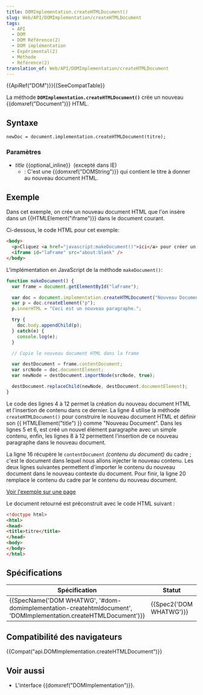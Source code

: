 ```yaml
---
title: DOMImplementation.createHTMLDocument()
slug: Web/API/DOMImplementation/createHTMLDocument
tags:
  - API
  - DOM
  - DOM Référence(2)
  - DOM implémentation
  - Expérimental(2)
  - Méthode
  - Référence(2)
translation_of: Web/API/DOMImplementation/createHTMLDocument
---
```

{{ApiRef("DOM")}}{{SeeCompatTable}}

La méthode **`DOMImplementation.createHTMLDocument()`**  crée un nouveau {{domxref("Document")}} HTML.

## Syntaxe

    newDoc = document.implementation.createHTMLDocument(titre);

### Paramètres

- *title*  {{optional_inline}}  (excepté dans IE)
  - : C'est une {{domxref("DOMString")}} qui contient le titre à donner au nouveau document HTML.

## Exemple

Dans cet exemple, on crée un nouveau document HTML que l'on insère dans un {{HTMLElement("iframe")}} dans le document courant.

Ci-dessous, le code HTML pour cet exemple:

```html
<body>
  <p>Cliquez <a href="javascript:makeDocument()">ici</a> pour créer un nouveau document et l'insérer au dessous.</p>
  <iframe id="laFrame" src="about:blank" />
</body>
```

L'implémentation en JavaScript de la méthode `makeDocument()`:

```js
function makeDocument() {
  var frame = document.getElementById("laFrame");

  var doc = document.implementation.createHTMLDocument("Nouveau Document");
  var p = doc.createElement("p");
  p.innerHTML = "Ceci est un nouveau paragraphe.";

  try {
    doc.body.appendChild(p);
  } catch(e) {
    console.log(e);
  }

  // Copie le nouveau document HTML dans la frame

  var destDocument = frame.contentDocument;
  var srcNode = doc.documentElement;
  var newNode = destDocument.importNode(srcNode, true);

  destDocument.replaceChild(newNode, destDocument.documentElement);
}
```

Le code des lignes 4 à 12 permet la création du nouveau document HTML et l'insertion de contenu dans ce dernier. La ligne 4 utilise la méthode `createHTMLDocument()` pour construire le nouveau document HTML et définir son {{ HTMLElement("title") }} comme "Nouveau Document". Dans les lignes 5 et 6, est créé un nouvel élément paragraphe avec un simple contenu, enfin, les lignes 8 à 12 permettent l'insertion de ce nouveau paragraphe dans le nouveau document.

La ligne 16 récupère le `contentDocument` _(contenu du document)_ du cadre ; c'est le document dans lequel nous allons injecter le nouveau contenu. Les deux lignes suivantes permettent d'importer le contenu du nouveau document dans le nouveau contexte du document. Pour finir, la ligne 20 remplace le contenu du cadre par le contenu du nouveau document.

[Voir l'exemple sur une page](/samples/domref/createHTMLDocument.html)

Le document retourné est préconstruit avec le code HTML suivant :

```html
<!doctype html>
<html>
<head>
<title>titre</title>
</head>
<body>
</body>
</html>
```

## Spécifications

| Spécification                                                                                                                                        | Statut                           | Commentaire          |
| ---------------------------------------------------------------------------------------------------------------------------------------------------- | -------------------------------- | -------------------- |
| {{SpecName('DOM WHATWG', '#dom-domimplementation-createhtmldocument', 'DOMImplementation.createHTMLDocument')}} | {{Spec2('DOM WHATWG')}} | Première définition. |

## Compatibilité des navigateurs

{{Compat("api.DOMImplementation.createHTMLDocument")}}

## Voir aussi

- L'interface {{domxref("DOMImplementation")}}.
